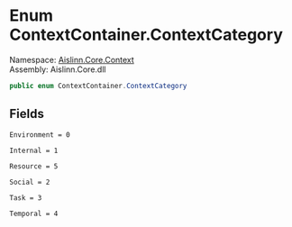 # <a id="Aislinn_Core_Context_ContextContainer_ContextCategory"></a> Enum ContextContainer.ContextCategory

Namespace: [Aislinn.Core.Context](Aislinn.Core.Context.md)  
Assembly: Aislinn.Core.dll  

```csharp
public enum ContextContainer.ContextCategory
```

## Fields

`Environment = 0` 

`Internal = 1` 

`Resource = 5` 

`Social = 2` 

`Task = 3` 

`Temporal = 4` 

